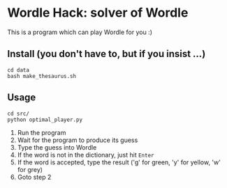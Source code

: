 # Wordle Hack: solver of Wordle

This is a program which can play Wordle for you :)

## Install (you don't have to, but if you insist ...)

```shell
cd data
bash make_thesaurus.sh
```

## Usage

```shell
cd src/
python optimal_player.py
```

1. Run the program
2. Wait for the program to produce its guess
3. Type the guess into Wordle
4. If the word is not in the dictionary, just hit `Enter`
5. If the word is accepted, type the result ('g' for green, 'y' for yellow, 'w' for grey)
6. Goto step 2
